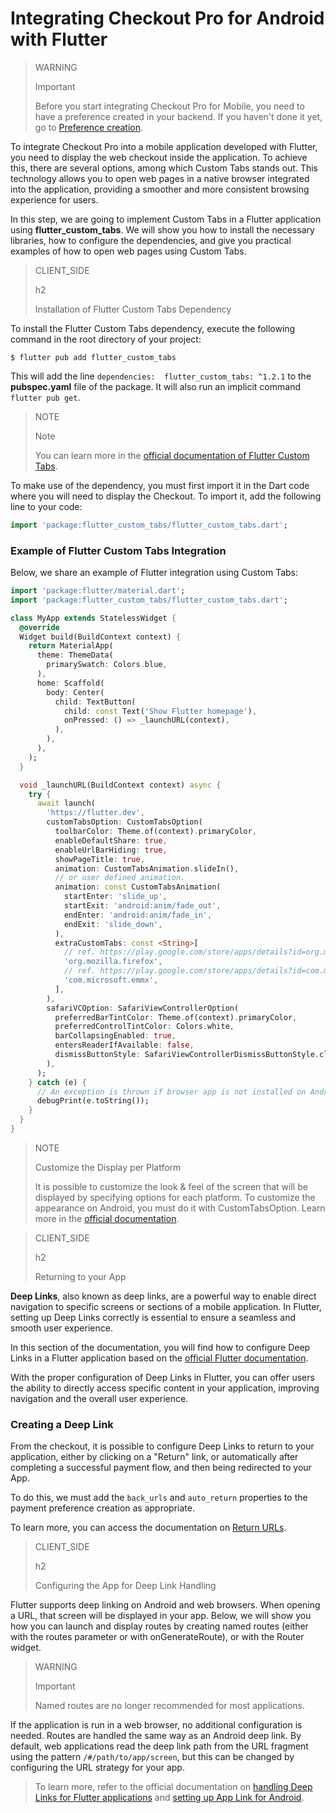 # Integrating Checkout Pro for Android with Flutter

> WARNING
>
> Important
>
> Before you start integrating Checkout Pro for Mobile, you need to have a preference created in your backend. If you haven't done it yet, go to [Preference creation](/developers/en/docs/checkout-pro/integrate-preferences).

To integrate Checkout Pro into a mobile application developed with Flutter, you need to display the web checkout inside the application. To achieve this, there are several options, among which Custom Tabs stands out. This technology allows you to open web pages in a native browser integrated into the application, providing a smoother and more consistent browsing experience for users.

In this step, we are going to implement Custom Tabs in a Flutter application using **flutter_custom_tabs**. We will show you how to install the necessary libraries, how to configure the dependencies, and give you practical examples of how to open web pages using Custom Tabs.

> CLIENT_SIDE
>
> h2
>
> Installation of Flutter Custom Tabs Dependency

To install the Flutter Custom Tabs dependency, execute the following command in the root directory of your project:

```terminal
$ flutter pub add flutter_custom_tabs
```

This will add the line `dependencies:  flutter_custom_tabs: ^1.2.1` to the **pubspec.yaml** file of the package. It will also run an implicit command `flutter pub get`.

> NOTE
>
> Note
> 
> You can learn more in the [official documentation of Flutter Custom Tabs](https://pub.dev/packages/flutter_custom_tabs).

To make use of the dependency, you must first import it in the Dart code where you will need to display the Checkout. To import it, add the following line to your code:

```dart
import 'package:flutter_custom_tabs/flutter_custom_tabs.dart';
```

### Example of Flutter Custom Tabs Integration

Below, we share an example of Flutter integration using Custom Tabs:

```dart
import 'package:flutter/material.dart';
import 'package:flutter_custom_tabs/flutter_custom_tabs.dart';

class MyApp extends StatelessWidget {
  @override
  Widget build(BuildContext context) {
    return MaterialApp(
      theme: ThemeData(
        primarySwatch: Colors.blue,
      ),
      home: Scaffold(
        body: Center(
          child: TextButton(
            child: const Text('Show Flutter homepage'),
            onPressed: () => _launchURL(context),
          ),
        ),
      ),
    );
  }

  void _launchURL(BuildContext context) async {
    try {
      await launch(
        'https://flutter.dev',
        customTabsOption: CustomTabsOption(
          toolbarColor: Theme.of(context).primaryColor,
          enableDefaultShare: true,
          enableUrlBarHiding: true,
          showPageTitle: true,
          animation: CustomTabsAnimation.slideIn(),
          // or user defined animation.
          animation: const CustomTabsAnimation(
            startEnter: 'slide_up',
            startExit: 'android:anim/fade_out',
            endEnter: 'android:anim/fade_in',
            endExit: 'slide_down',
          ),
          extraCustomTabs: const <String>[
            // ref. https://play.google.com/store/apps/details?id=org.mozilla.firefox
            'org.mozilla.firefox',
            // ref. https://play.google.com/store/apps/details?id=com.microsoft.emmx
            'com.microsoft.emmx',
          ],
        ),                    
        safariVCOption: SafariViewControllerOption(
          preferredBarTintColor: Theme.of(context).primaryColor,
          preferredControlTintColor: Colors.white,
          barCollapsingEnabled: true,
          entersReaderIfAvailable: false,
          dismissButtonStyle: SafariViewControllerDismissButtonStyle.close,        
        ),
      );
    } catch (e) {
      // An exception is thrown if browser app is not installed on Android device.
      debugPrint(e.toString());
    }
  }
}
```

> NOTE
>
> Customize the Display per Platform
>
> It is possible to customize the look & feel of the screen that will be displayed by specifying options for each platform. To customize the appearance on Android, you must do it with CustomTabsOption. Learn more in the [official documentation](https://pub.dev/packages/flutter_custom_tabs).

> CLIENT_SIDE
>
> h2
>
> Returning to your App

**Deep Links**, also known as deep links, are a powerful way to enable direct navigation to specific screens or sections of a mobile application. In Flutter, setting up Deep Links correctly is essential to ensure a seamless and smooth user experience.

In this section of the documentation, you will find how to configure Deep Links in a Flutter application based on the [official Flutter documentation](https://docs.flutter.dev/ui/navigation/deep-linking?gclid=CjwKCAjwrranBhAEEiwAzbhNtSuZ4qnpJoRrs1AgJ8SzP80sc4EmZA3_VlFInWPQ-42suf1Wm31K9RoC0f4QAvD_BwE&gclsrc=aw.ds).

With the proper configuration of Deep Links in Flutter, you can offer users the ability to directly access specific content in your application, improving navigation and the overall user experience.


### Creating a Deep Link

From the checkout, it is possible to configure Deep Links to return to your application, either by clicking on a "Return" link, or automatically after completing a successful payment flow, and then being redirected to your App.

To do this, we must add the `back_urls` and `auto_return` properties to the payment preference creation as appropriate.

To learn more, you can access the documentation on [Return URLs](/developers/en/docs/checkout-pro/checkout-customization/user-interface/redirection).

> CLIENT_SIDE
>
> h2
>
> Configuring the App for Deep Link Handling

Flutter supports deep linking on Android and web browsers. When opening a URL, that screen will be displayed in your app. Below, we will show you how you can launch and display routes by creating named routes (either with the routes parameter or with onGenerateRoute), or with the Router widget.

> WARNING
>
> Important
>
> Named routes are no longer recommended for most applications.

If the application is run in a web browser, no additional configuration is needed. Routes are handled the same way as an Android deep link. By default, web applications read the deep link path from the URL fragment using the pattern `/#/path/to/app/screen`, but this can be changed by configuring the URL strategy for your app.

> To learn more, refer to the official documentation on [handling Deep Links for Flutter applications](https://medium.com/flutter-community/deep-links-and-flutter-applications-how-to-handle-them-properly-8c9865af9283) and [setting up App Link for Android](https://docs.flutter.dev/cookbook/navigation/set-up-app-links).